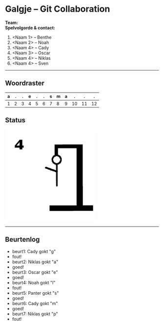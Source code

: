 # Galgje – Git Collaboration

**Team:** <ducks>  
**Spelvolgorde & contact:**
1. <Naam 1> – Benthe
2. <Naam 2> – Noah
3. <Naam 4> – Cady
3. <Naam 3> – Oscar
4. <Naam 4> – Niklas
5. <Naam 4> – Sven

---

## Woordraster
<!-- Pas het aantal kolommen aan aan de woordlengte -->
| a | . | . | e | . | . | s | m | a | . | . | . |
| - | - | - | - | - | - | - | - | - | - | - | - |
| 1 | 2 | 3 | 4 | 5 | 6 | 7 | 8 | 9 | 10 | 11 | 12 |

## Status
![status](images/4.png)

---

## Beurtenlog
- beurt1: Cady gokt "g"
- fout!
- beurt2: Niklas gokt "a"
- goed!
- beurt3: Oscar gokt "e"
- goed!
- beurt4: Noah gokt "l"
- fout!
- beurt5: Panter gokt "s"
- goed!
- beurt6: Cady gokt "m"
- goed!
- beurt7: Niklas gokt "p"
- fout!